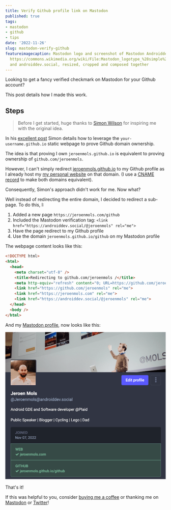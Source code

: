```yaml
---
title: Verify Github profile link on Mastodon
published: true
tags:
- mastodon
- github
- tips
date: '2022-11-26'
slug: mastodon-verify-github
featureimagecaption: Mastodon logo and screenshot of Mastodon Androiddev.social instance,
  https://commons.wikimedia.org/wiki/File:Mastodon_logotype_%28simple%29_new_hue.svg
  and androiddev.social, resized, cropped and composed together
---
```


Looking to get a fancy verified checkmark on Mastodon for your Github account?

This post details how I made this work.

## Steps
> Before I get started, huge thanks to [Simon Wilson](https://fedi.simonwillison.net/@simon) for inspiring me with the original idea.

In his [excellent post](https://til.simonwillison.net/mastodon/verifying-github-on-mastodon) Simon details how to leverage the `your-username.github.io` static webpage to prove Github domain ownership.

The idea is that proving I own `jeroenmols.github.io` is equivalent to proving ownership of `github.com/jeroenmols`.

However, I can't simply redirect [jeroenmols.github.io](https://jeroenmols.github.io) to my Github profile as I already host my [my personal website](https://jeroenmols.com) on that domain. (I use a [CNAME record](https://github.com/JeroenMols/jeroenmols.github.io/blob/master/CNAME) to make both domains equivalent).

Consequently, Simon's approach didn't work for me. Now what?

Well instead of redirecting the entire domain, I decided to redirect a sub-page. To do this, I:

1. Added a new page `https://jeroenmols.com/github`
2. Included the Mastodon verification tag: `<link href="https://androiddev.social/@jeroenmols" rel="me">`
3. Have the page redirect to my Github profile
4. Use the domain `jeroenmols.github.io/github` on my Mastodon profile

The webpage content looks like this:

```html
<!DOCTYPE html>
<html>
  <head>
    <meta charset="utf-8" />
    <title>Redirecting to github.com/jeroenmols /</title>
    <meta http-equiv="refresh" content="0; URL=https://github.com/jeroenmols">
    <link href="https://github.com/jeroenmols" rel="me">
    <link href="https://jeroenmols.com" rel="me">
    <link href="https://androiddev.social/@jeroenmols" rel="me">
  </head>
  <body />
</html>

```

And my [Mastodon profile](https://androiddev.social/@Jeroenmols), now looks like this:

![Mastondon profile](mastodon-profile.png)

That's it!

If this was helpful to you, consider [buying me a coffee](https://www.buymeacoffee.com/jeroen) or thanking me on [Mastodon](https://androiddev.social/@Jeroenmols) or [Twitter](https://twitter.com/molsjeroen)!
